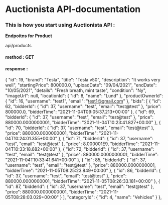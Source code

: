 # Auctionista API-documentation

### This is how you start using Auctionista API :
**Endpoitns for Product** 

api/products

#### method : **GET**
#### response : 
 {
        "id": 19,
        "brand": "Tesla",
        "title": "Tesla v50",
        "description": "It works very well",
        "startingPrice": 800000.0,
        "uploadDate": "09/04/2021",
        "endDate": "10/05/2021",
        "details": "Fresh breath, mint taste",
        "condition": "Ny",
        "imageUrl": null,
        "locationId": {
            "id": 8,
            "name": "Lund"
        },
        "productOwnerId": {
            "id": 16,
            "username": "test1",
            "email": "test1@gmail.com"
        },
        "bids": [
            {
                "id": 62,
                "bidderId": {
                    "id": 37,
                    "username": "test",
                    "email": "test@test"
                },
                "price": 800000.0,
                "bidderTime": "2021-11-04T09:05:37.213+00:00"
            },
            {
                "id": 69,
                "bidderId": {
                    "id": 37,
                    "username": "test",
                    "email": "test@test"
                },
                "price": 880000.0000000001,
                "bidderTime": "2021-11-04T10:23:41.827+00:00"
            },
            {
                "id": 70,
                "bidderId": {
                    "id": 37,
                    "username": "test",
                    "email": "test@test"
                },
                "price": 880000.0000000001,
                "bidderTime": "2021-11-04T10:24:01.355+00:00"
            },
            {
                "id": 71,
                "bidderId": {
                    "id": 37,
                    "username": "test",
                    "email": "test@test"
                },
                "price": 8.000001E9,
                "bidderTime": "2021-11-04T10:33:18.682+00:00"
            },
            {
                "id": 72,
                "bidderId": {
                    "id": 37,
                    "username": "test",
                    "email": "test@test"
                },
                "price": 880000.0000000001,
                "bidderTime": "2021-11-04T10:33:41.641+00:00"
            },
            {
                "id": 85,
                "bidderId": {
                    "id": 37,
                    "username": "test",
                    "email": "test@test"
                },
                "price": 880000.0000000001,
                "bidderTime": "2021-11-05T08:25:23.849+00:00"
            },
            {
                "id": 86,
                "bidderId": {
                    "id": 37,
                    "username": "test",
                    "email": "test@test"
                },
                "price": 880000.0000000001,
                "bidderTime": "2021-11-05T08:26:33.181+00:00"
            },
            {
                "id": 87,
                "bidderId": {
                    "id": 37,
                    "username": "test",
                    "email": "test@test"
                },
                "price": 880000.0000000001,
                "bidderTime": "2021-11-05T08:28:03.029+00:00"
            }
        ],
        "categoryId": {
            "id": 4,
            "name": "Vehicles"
        }
    },



